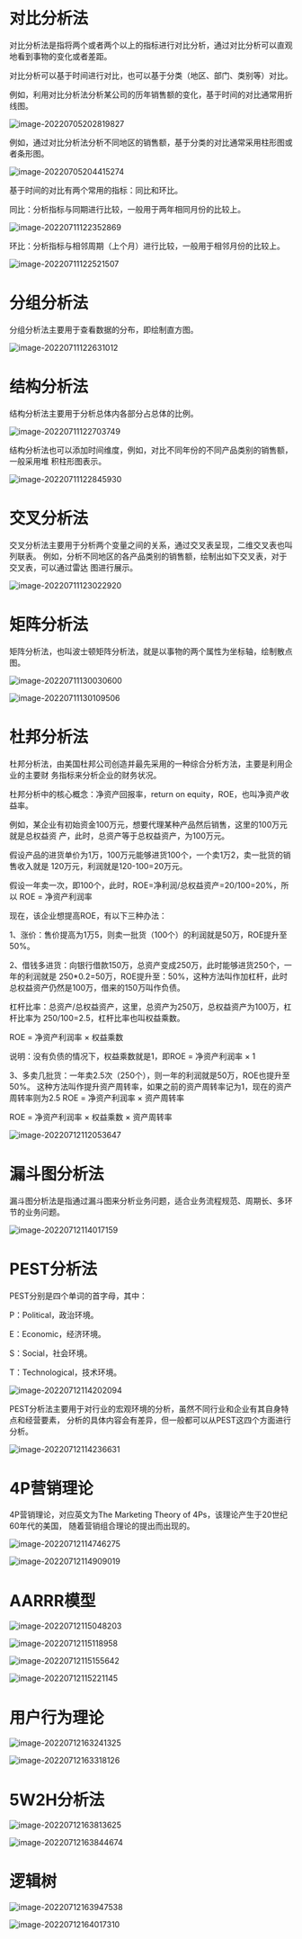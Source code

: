 # 对比分析法

对比分析法是指将两个或者两个以上的指标进行对比分析，通过对比分析可以直观地看到事物的变化或者差距。

对比分析可以基于时间进行对比，也可以基于分类（地区、部门、类别等）对比。 

例如，利用对比分析法分析某公司的历年销售额的变化，基于时间的对比通常用折线图。

![image-20220705202819827](https://github.com/DraymondKris/DataAnalysis/blob/main/%E5%AF%B9%E6%AF%94%E5%88%86%E6%9E%90(%E5%9C%B0%E5%8C%BA).png)

例如，通过对比分析法分析不同地区的销售额，基于分类的对比通常采用柱形图或者条形图。

![image-20220705204415274](对比分析(地区).png)

基于时间的对比有两个常用的指标：同比和环比。

同比：分析指标与同期进行比较，一般用于两年相同月份的比较上。 

![image-20220711122352869](同比.png)

环比：分析指标与相邻周期（上个月）进行比较，一般用于相邻月份的比较上。

![image-20220711122521507](环比.png)

# 分组分析法

分组分析法主要用于查看数据的分布，即绘制直方图。

![image-20220711122631012](分组分析法.png)

# 结构分析法

结构分析法主要用于分析总体内各部分占总体的比例。

![image-20220711122703749](结构分析1.png)

结构分析法也可以添加时间维度，例如，对比不同年份的不同产品类别的销售额，一般采用堆 积柱形图表示。

![image-20220711122845930](img\结构分析2.png)

# 交叉分析法

交叉分析法主要用于分析两个变量之间的关系，通过交叉表呈现，二维交叉表也叫列联表。 例如，分析不同地区的各产品类别的销售额，绘制出如下交叉表，对于交叉表，可以通过雷达 图进行展示。

![image-20220711123022920](交叉分析法.png)

# 矩阵分析法

矩阵分析法，也叫波士顿矩阵分析法，就是以事物的两个属性为坐标轴，绘制散点图。

![image-20220711130030600](矩阵分析.png)

![image-20220711130109506](矩阵分析2.png)

# 杜邦分析法

杜邦分析法，由美国杜邦公司创造并最先采用的一种综合分析方法，主要是利用企业的主要财 务指标来分析企业的财务状况。

杜邦分析中的核心概念：净资产回报率，return on equity，ROE，也叫净资产收益率。

例如，某企业有初始资金100万元，想要代理某种产品然后销售，这里的100万元就是总权益资 产，此时，总资产等于总权益资产，为100万元。

假设产品的进货单价为1万，100万元能够进货100个，一个卖1万2，卖一批货的销售收入就是 120万元，利润就是120-100=20万元。

假设一年卖一次，即100个，此时，ROE=净利润/总权益资产=20/100=20%，所以 ROE = 净资产利润率

现在，该企业想提高ROE，有以下三种办法：

1、涨价：售价提高为1万5，则卖一批货（100个）的利润就是50万，ROE提升至50%。

2、借钱多进货：向银行借款150万，总资产变成250万，此时能够进货250个，一年的利润就是 250*0.2=50万，ROE提升至：50%，这种方法叫作加杠杆，此时总权益资产仍然是100万，借来的150万叫作负债。

杠杆比率：总资产/总权益资产，这里，总资产为250万，总权益资产为100万，杠杆比率为 250/100=2.5，杠杆比率也叫权益乘数。

ROE = 净资产利润率 × 权益乘数

说明：没有负债的情况下，权益乘数就是1，即ROE = 净资产利润率 × 1

3、多卖几批货：一年卖2.5次（250个），则一年的利润就是50万，ROE也提升至50%。 这种方法叫作提升资产周转率，如果之前的资产周转率记为1，现在的资产周转率则为2.5 ROE = 净资产利润率 × 资产周转率

ROE = 净资产利润率 × 权益乘数 × 资产周转率

![image-20220712112053647](杜邦分析法.png)

# 漏斗图分析法

漏斗图分析法是指通过漏斗图来分析业务问题，适合业务流程规范、周期长、多环节的业务问题。

![image-20220712114017159](漏斗图分析法.png)

# PEST分析法

PEST分别是四个单词的首字母，其中：

P：Political，政治环境。

E：Economic，经济环境。

S：Social，社会环境。

T：Technological，技术环境。

![image-20220712114202094](PEST1.png)

PEST分析法主要用于对行业的宏观环境的分析，虽然不同行业和企业有其自身特点和经营要素， 分析的具体内容会有差异，但一般都可以从PEST这四个方面进行分析。

![image-20220712114236631](PEST2.png)

# 4P营销理论

4P营销理论，对应英文为The Marketing Theory of 4Ps，该理论产生于20世纪60年代的美国， 随着营销组合理论的提出而出现的。

![image-20220712114746275](4P营销理论.png)

![image-20220712114909019](4P2.png)

# AARRR模型

![image-20220712115048203](AARRR1.png)

![image-20220712115118958](AARRR2.png)

![image-20220712115155642](AARRR3.png)

![image-20220712115221145](AARRR4.png)

# 用户行为理论

![image-20220712163241325](用户行为理论1.png)

![image-20220712163318126](用户2.png)

# 5W2H分析法

![image-20220712163813625](5W2H.png)

![image-20220712163844674](5W2H2.png)

# 逻辑树

![image-20220712163947538](逻辑树1.png)

![image-20220712164017310](逻辑树2.png)











